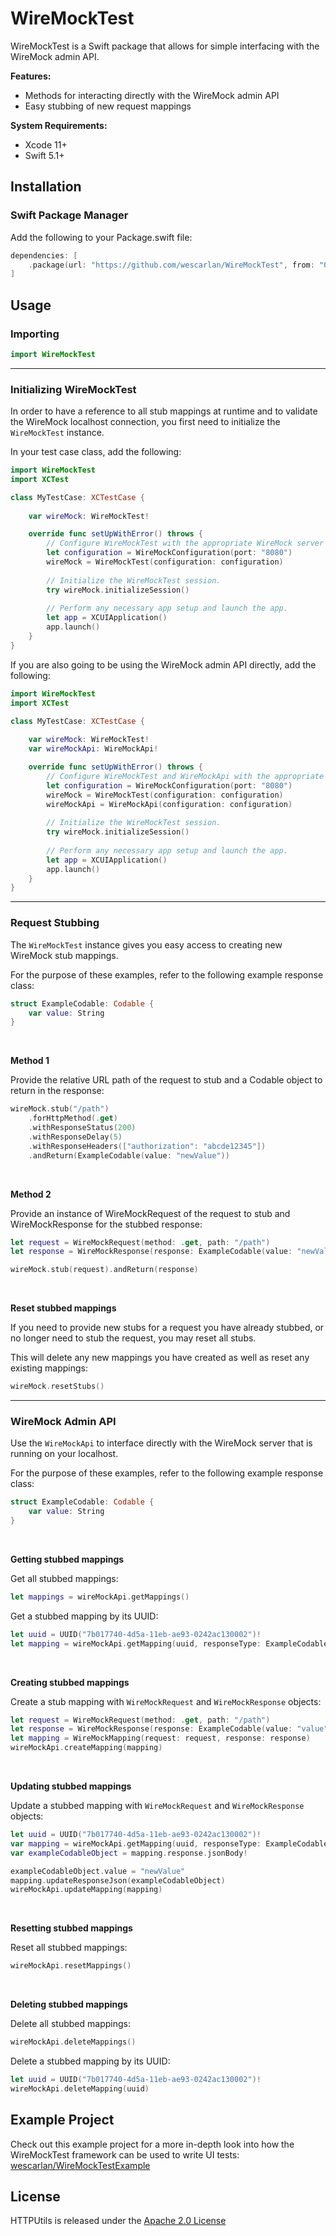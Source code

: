 # WireMockTest

WireMockTest is a Swift package that allows for simple interfacing with the WireMock admin API.

**Features:**

* Methods for interacting directly with the WireMock admin API
* Easy stubbing of new request mappings

**System Requirements:**

* Xcode 11+
* Swift 5.1+


## Installation

### Swift Package Manager

Add the following to your Package.swift file:

```swift
dependencies: [
    .package(url: "https://github.com/wescarlan/WireMockTest", from: "0.2.1")
]
```


## Usage

### Importing

```swift
import WireMockTest
```

---


### Initializing WireMockTest

In order to have a reference to all stub mappings at runtime and to validate the WireMock localhost connection, you first need to initialize the `WireMockTest` instance.

In your test case class, add the following:

```swift
import WireMockTest
import XCTest

class MyTestCase: XCTestCase {
    
    var wireMock: WireMockTest!

    override func setUpWithError() throws {
        // Configure WireMockTest with the appropriate WireMock server information.
        let configuration = WireMockConfiguration(port: "8080")
        wireMock = WireMockTest(configuration: configuration)
        
        // Initialize the WireMockTest session.
        try wireMock.initializeSession()
        
        // Perform any necessary app setup and launch the app.
        let app = XCUIApplication()
        app.launch()
    }
}
```

If you are also going to be using the WireMock admin API directly, add the following:

```swift
import WireMockTest
import XCTest

class MyTestCase: XCTestCase {
    
    var wireMock: WireMockTest!
    var wireMockApi: WireMockApi!

    override func setUpWithError() throws {
        // Configure WireMockTest and WireMockApi with the appropriate WireMock server information.
        let configuration = WireMockConfiguration(port: "8080")
        wireMock = WireMockTest(configuration: configuration)
        wireMockApi = WireMockApi(configuration: configuration)
        
        // Initialize the WireMockTest session.
        try wireMock.initializeSession()
        
        // Perform any necessary app setup and launch the app.
        let app = XCUIApplication()
        app.launch()
    }
}
```

---


### Request Stubbing

The `WireMockTest` instance gives you easy access to creating new WireMock stub mappings.

For the purpose of these examples, refer to the following example response class:

```swift
struct ExampleCodable: Codable {
    var value: String
}
```

<br/>

**Method 1**

Provide the relative URL path of the request to stub and a Codable object to return in the response:

```swift
wireMock.stub("/path")
    .forHttpMethod(.get)
    .withResponseStatus(200)
    .withResponseDelay(5)
    .withResponseHeaders(["authorization": "abcde12345"])
    .andReturn(ExampleCodable(value: "newValue"))
```

<br/>

**Method 2**

Provide an instance of WireMockRequest of the request to stub and WireMockResponse for the stubbed response:

```swift
let request = WireMockRequest(method: .get, path: "/path")
let response = WireMockResponse(response: ExampleCodable(value: "newValue"))

wireMock.stub(request).andReturn(response)
```

<br/>

**Reset stubbed mappings**

If you need to provide new stubs for a request you have already stubbed, or no longer need to stub the request, you may reset all stubs.

This will delete any new mappings you have created as well as reset any existing mappings:

```swift
wireMock.resetStubs()
```

---


### WireMock Admin API

Use the `WireMockApi` to interface directly with the WireMock server that is running on your localhost.

For the purpose of these examples, refer to the following example response class:

```swift
struct ExampleCodable: Codable {
    var value: String
}
```

<br/>

**Getting stubbed mappings**

Get all stubbed mappings:

```swift
let mappings = wireMockApi.getMappings()
```

Get a stubbed mapping by its UUID:

```swift
let uuid = UUID("7b017740-4d5a-11eb-ae93-0242ac130002")!
let mapping = wireMockApi.getMapping(uuid, responseType: ExampleCodable.self)
```

<br/>

**Creating stubbed mappings**

Create a stub mapping with `WireMockRequest` and `WireMockResponse` objects:

```swift
let request = WireMockRequest(method: .get, path: "/path")
let response = WireMockResponse(response: ExampleCodable(value: "value"))
let mapping = WireMockMapping(request: request, response: response)
wireMockApi.createMapping(mapping)
```

<br/>

**Updating stubbed mappings**

Update a stubbed mapping with `WireMockRequest` and `WireMockResponse` objects:

```swift
let uuid = UUID("7b017740-4d5a-11eb-ae93-0242ac130002")!
var mapping = wireMockApi.getMapping(uuid, responseType: ExampleCodable.self)!
var exampleCodableObject = mapping.response.jsonBody!

exampleCodableObject.value = "newValue"
mapping.updateResponseJson(exampleCodableObject)
wireMockApi.updateMapping(mapping)
```

<br/>

**Resetting stubbed mappings**

Reset all stubbed mappings:

```swift
wireMockApi.resetMappings()
```

<br/>

**Deleting stubbed mappings**

Delete all stubbed mappings:

```swift
wireMockApi.deleteMappings()
```

Delete a stubbed mapping by its UUID:
```swift
let uuid = UUID("7b017740-4d5a-11eb-ae93-0242ac130002")!
wireMockApi.deleteMapping(uuid)
```


## Example Project

Check out this example project for a more in-depth look into how the WireMockTest framework can be used to write UI tests:
[wescarlan/WireMockTestExample](https://github.com/wescarlan/WireMockTestExample)


## License

HTTPUtils is released under the [Apache 2.0 License](LICENSE)
